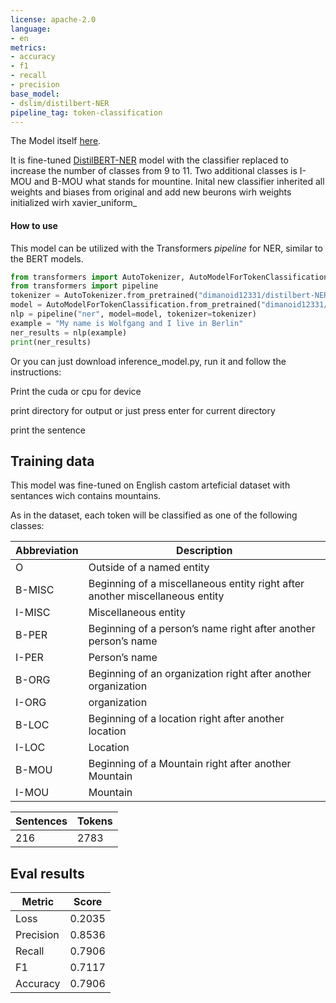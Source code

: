 ```yaml
---
license: apache-2.0
language:
- en
metrics:
- accuracy
- f1
- recall
- precision
base_model:
- dslim/distilbert-NER
pipeline_tag: token-classification
---
```

The Model itself [here](https://huggingface.co/dimanoid12331/distilbert-NER_finetuned_on_mountines).

It is fine-tuned [DistilBERT-NER](https://huggingface.co/dslim/distilbert-NER) model with the classifier replaced to increase the number of classes from 9 to 11. Two additional classes is I-MOU and B-MOU what stands for mountine.
Inital new classifier inherited all weights and biases from original and add new beurons wirh weights initialized wirh xavier_uniform_

#### How to use

This model can be utilized with the Transformers *pipeline* for NER, similar to the BERT models.

```python
from transformers import AutoTokenizer, AutoModelForTokenClassification
from transformers import pipeline
tokenizer = AutoTokenizer.from_pretrained("dimanoid12331/distilbert-NER_finetuned_on_mountines")
model = AutoModelForTokenClassification.from_pretrained("dimanoid12331/distilbert-NER_finetuned_on_mountines")
nlp = pipeline("ner", model=model, tokenizer=tokenizer)
example = "My name is Wolfgang and I live in Berlin"
ner_results = nlp(example)
print(ner_results)
```

Or you can just download inference_model.py, run it and follow the instructions:

Print the cuda or cpu for device

print directory for output or just press enter for current directory

print the sentence

## Training data

This model was fine-tuned on English castom arteficial dataset with sentances wich contains mountains. 

As in the dataset, each token will be classified as one of the following classes:

Abbreviation|Description
-|-
O|Outside of a named entity
B-MISC |Beginning of a miscellaneous entity right after another miscellaneous entity
I-MISC | Miscellaneous entity
B-PER |Beginning of a person’s name right after another person’s name
I-PER |Person’s name
B-ORG |Beginning of an organization right after another organization
I-ORG |organization
B-LOC |Beginning of a location right after another location
I-LOC |Location
B-MOU |Beginning of a Mountain right after another Mountain
I-MOU |Mountain

Sentences |Tokens
-|-
216 |2783


## Eval results
| Metric     | Score |
|------------|-------|
| Loss       | 0.2035|
| Precision  | 0.8536|
| Recall     | 0.7906|
| F1         | 0.7117|
| Accuracy   | 0.7906|
